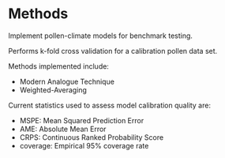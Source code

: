 # Methods

Implement pollen-climate models for benchmark testing.

Performs k-fold cross validation for a calibration pollen data set.

Methods implemented include:
* Modern Analogue Technique
* Weighted-Averaging

Current statistics used to assess model calibration quality are:
* MSPE: Mean Squared Prediction Error
* AME: Absolute Mean Error
* CRPS: Continuous Ranked Probability Score
* coverage: Empirical 95% coverage rate
